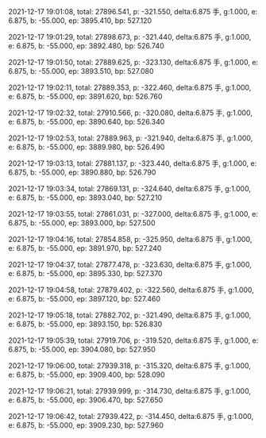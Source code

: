 2021-12-17 19:01:08, total: 27896.541, p: -321.550, delta:6.875 手, g:1.000, e: 6.875, b: -55.000, ep: 3895.410, bp: 527.120

2021-12-17 19:01:29, total: 27898.673, p: -321.440, delta:6.875 手, g:1.000, e: 6.875, b: -55.000, ep: 3892.480, bp: 526.740

2021-12-17 19:01:50, total: 27889.625, p: -323.130, delta:6.875 手, g:1.000, e: 6.875, b: -55.000, ep: 3893.510, bp: 527.080

2021-12-17 19:02:11, total: 27889.353, p: -322.460, delta:6.875 手, g:1.000, e: 6.875, b: -55.000, ep: 3891.620, bp: 526.760

2021-12-17 19:02:32, total: 27910.566, p: -320.080, delta:6.875 手, g:1.000, e: 6.875, b: -55.000, ep: 3890.640, bp: 526.340

2021-12-17 19:02:53, total: 27889.963, p: -321.940, delta:6.875 手, g:1.000, e: 6.875, b: -55.000, ep: 3889.980, bp: 526.490

2021-12-17 19:03:13, total: 27881.137, p: -323.440, delta:6.875 手, g:1.000, e: 6.875, b: -55.000, ep: 3890.880, bp: 526.790

2021-12-17 19:03:34, total: 27869.131, p: -324.640, delta:6.875 手, g:1.000, e: 6.875, b: -55.000, ep: 3893.040, bp: 527.210

2021-12-17 19:03:55, total: 27861.031, p: -327.000, delta:6.875 手, g:1.000, e: 6.875, b: -55.000, ep: 3893.000, bp: 527.500

2021-12-17 19:04:16, total: 27854.858, p: -325.950, delta:6.875 手, g:1.000, e: 6.875, b: -55.000, ep: 3891.970, bp: 527.240

2021-12-17 19:04:37, total: 27877.478, p: -323.630, delta:6.875 手, g:1.000, e: 6.875, b: -55.000, ep: 3895.330, bp: 527.370

2021-12-17 19:04:58, total: 27879.402, p: -322.560, delta:6.875 手, g:1.000, e: 6.875, b: -55.000, ep: 3897.120, bp: 527.460

2021-12-17 19:05:18, total: 27882.702, p: -321.490, delta:6.875 手, g:1.000, e: 6.875, b: -55.000, ep: 3893.150, bp: 526.830

2021-12-17 19:05:39, total: 27919.706, p: -319.520, delta:6.875 手, g:1.000, e: 6.875, b: -55.000, ep: 3904.080, bp: 527.950

2021-12-17 19:06:00, total: 27939.318, p: -315.320, delta:6.875 手, g:1.000, e: 6.875, b: -55.000, ep: 3909.400, bp: 528.090

2021-12-17 19:06:21, total: 27939.999, p: -314.730, delta:6.875 手, g:1.000, e: 6.875, b: -55.000, ep: 3906.470, bp: 527.650

2021-12-17 19:06:42, total: 27939.422, p: -314.450, delta:6.875 手, g:1.000, e: 6.875, b: -55.000, ep: 3909.230, bp: 527.960